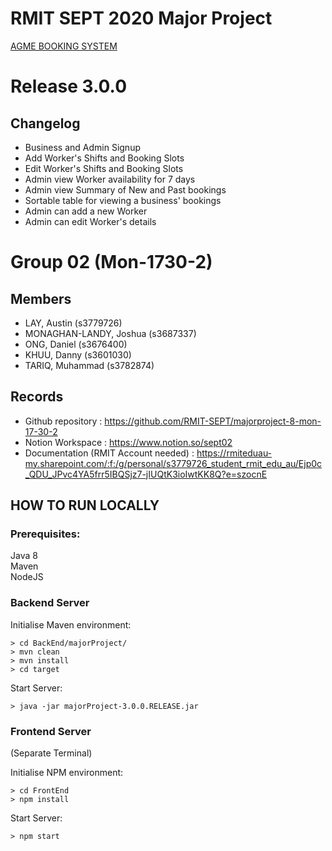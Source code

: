 # RMIT SEPT 2020 Major Project

[AGME BOOKING SYSTEM]()

# Release 3.0.0
## Changelog
+ Business and Admin Signup
+ Add Worker's Shifts and Booking Slots
+ Edit Worker's Shifts and Booking Slots
+ Admin view Worker availability for 7 days
+ Admin view Summary of New and Past bookings
+ Sortable table for viewing a business' bookings
+ Admin can add a new Worker
+ Admin can edit Worker's details

# Group 02 (Mon-1730-2)
## Members
* LAY, Austin (s3779726)
* MONAGHAN-LANDY, Joshua (s3687337)
* ONG, Daniel (s3676400)
* KHUU, Danny (s3601030)
* TARIQ, Muhammad (s3782874)

## Records

* Github repository : https://github.com/RMIT-SEPT/majorproject-8-mon-17-30-2
* Notion Workspace : https://www.notion.so/sept02
* Documentation (RMIT Account needed) : https://rmiteduau-my.sharepoint.com/:f:/g/personal/s3779726_student_rmit_edu_au/Ejp0c_QDU_JPvc4YA5frr5IBQSjz7-jIUQtK3ioIwtKK8Q?e=szocnE

## HOW TO RUN LOCALLY
### Prerequisites: 
Java 8  
Maven  
NodeJS  
### Backend Server

Initialise Maven environment: 
```unix
> cd BackEnd/majorProject/
> mvn clean
> mvn install
> cd target
```
Start Server:
```
> java -jar majorProject-3.0.0.RELEASE.jar
```

### Frontend Server
(Separate Terminal)

Initialise NPM environment:
```
> cd FrontEnd
> npm install
```
Start Server:
```
> npm start
```
